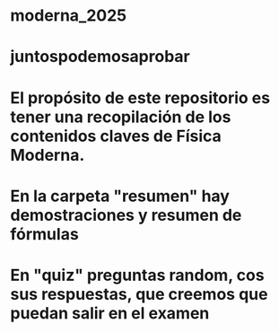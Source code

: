 # moderna_2025
# juntospodemosaprobar
# El propósito de este repositorio es tener una recopilación de los contenidos claves de Física Moderna. 
# En la carpeta "resumen" hay demostraciones y resumen de fórmulas
# En "quiz" preguntas random, cos sus respuestas, que creemos que puedan salir en el examen
